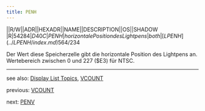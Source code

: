 ```yaml
---
title: PENH
---
```

||R/W||ADR||HEXADR||NAME||DESCRIPTION||OS||SHADOW  
|R|54284|$D40C|PENH|horizontale Position des Lightpens|both|[LPENH](../LPENH/index.md) 564/$234  
  
Der Wert diese Speicherzelle gibt die horizontale Position des Lightpens an. Wertebereich zwischen 0 und 227 ($E3) für NTSC.  
  
---
see also: [Display List Topics](../Displaylist_topics/index.md), [VCOUNT](../VCOUNT/index.md)  
  
previous: [VCOUNT](../VCOUNT/index.md)  
  
next: [PENV](../PENV/index.md)  
